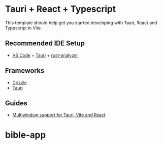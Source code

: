 # Tauri + React + Typescript

This template should help get you started developing with Tauri, React and Typescript in Vite.

## Recommended IDE Setup

- [VS Code](https://code.visualstudio.com/) + [Tauri](https://marketplace.visualstudio.com/items?itemName=tauri-apps.tauri-vscode) + [rust-analyzer](https://marketplace.visualstudio.com/items?itemName=rust-lang.rust-analyzer)

## Frameworks

- [Drizzle](https://orm.drizzle.team)
- [Tauri](https://v2.tauri.app)

## Guides

- [Multiwindow support for Tauri, Vite and React](https://stackoverflow.com/questions/77775315/how-to-create-mulitwindows-in-tauri-rust-react-typescript-html-css)
# bible-app
